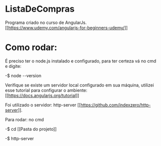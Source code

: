 # ListaDeCompras
Programa criado no curso de AngularJs. [[https://www.udemy.com/angularjs-for-beginners-udemy/]]


# Como rodar:
É preciso ter o node.js instalado e configurado, para ter certeza vá no cmd e digite:
  
  
  -$ node --version


Verifique se existe um servidor local configurado em sua máquina, utilizei esse tutorial para configurar o ambiente: [[https://docs.angularjs.org/tutorial]]


Foi utilizado o servidor: http-server [[https://github.com/indexzero/http-server]].


Para rodar: no cmd
  
  
  -$ cd [[Pasta do projeto]]


  -$ http-server
